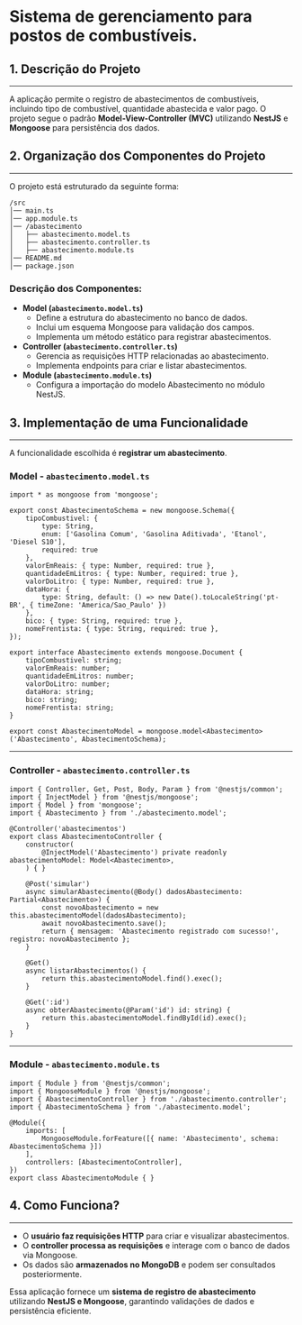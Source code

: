 # **Sistema de gerenciamento para postos de combustíveis.**

## 1. Descrição do Projeto

---

A aplicação permite o registro de abastecimentos de combustíveis, incluindo tipo de combustível, quantidade abastecida e valor pago. O projeto segue o padrão **Model-View-Controller (MVC)** utilizando **NestJS** e **Mongoose** para persistência dos dados.

## 2. Organização dos Componentes do Projeto

---

O projeto está estruturado da seguinte forma:

```
/src
│── main.ts
│── app.module.ts
│── /abastecimento
│   ├── abastecimento.model.ts
│   ├── abastecimento.controller.ts
│   ├── abastecimento.module.ts
│── README.md
│── package.json

```

### **Descrição dos Componentes:**

- **Model (`abastecimento.model.ts`)**
    - Define a estrutura do abastecimento no banco de dados.
    - Inclui um esquema Mongoose para validação dos campos.
    - Implementa um método estático para registrar abastecimentos.
- **Controller (`abastecimento.controller.ts`)**
    - Gerencia as requisições HTTP relacionadas ao abastecimento.
    - Implementa endpoints para criar e listar abastecimentos.
- **Module (`abastecimento.module.ts`)**
    - Configura a importação do modelo Abastecimento no módulo NestJS.

## 3. Implementação de uma Funcionalidade

---

A funcionalidade escolhida é **registrar um abastecimento**.

### **Model - `abastecimento.model.ts`**

```tsx
import * as mongoose from 'mongoose';

export const AbastecimentoSchema = new mongoose.Schema({
    tipoCombustivel: {
        type: String,
        enum: ['Gasolina Comum', 'Gasolina Aditivada', 'Etanol', 'Diesel S10'],
        required: true
    },
    valorEmReais: { type: Number, required: true },
    quantidadeEmLitros: { type: Number, required: true },
    valorDoLitro: { type: Number, required: true },
    dataHora: {
        type: String, default: () => new Date().toLocaleString('pt-BR', { timeZone: 'America/Sao_Paulo' })
    },
    bico: { type: String, required: true },
    nomeFrentista: { type: String, required: true },
});

export interface Abastecimento extends mongoose.Document {
    tipoCombustivel: string;
    valorEmReais: number;
    quantidadeEmLitros: number;
    valorDoLitro: number;
    dataHora: string;
    bico: string;
    nomeFrentista: string;
}

export const AbastecimentoModel = mongoose.model<Abastecimento>('Abastecimento', AbastecimentoSchema);

```

---

### **Controller - `abastecimento.controller.ts`**

```tsx
import { Controller, Get, Post, Body, Param } from '@nestjs/common';
import { InjectModel } from '@nestjs/mongoose';
import { Model } from 'mongoose';
import { Abastecimento } from './abastecimento.model';

@Controller('abastecimentos')
export class AbastecimentoController {
    constructor(
        @InjectModel('Abastecimento') private readonly abastecimentoModel: Model<Abastecimento>,
    ) { }

    @Post('simular')
    async simularAbastecimento(@Body() dadosAbastecimento: Partial<Abastecimento>) {
        const novoAbastecimento = new this.abastecimentoModel(dadosAbastecimento);
        await novoAbastecimento.save();
        return { mensagem: 'Abastecimento registrado com sucesso!', registro: novoAbastecimento };
    }

    @Get()
    async listarAbastecimentos() {
        return this.abastecimentoModel.find().exec();
    }

    @Get(':id')
    async obterAbastecimento(@Param('id') id: string) {
        return this.abastecimentoModel.findById(id).exec();
    }
}

```

---

### **Module - `abastecimento.module.ts`**

```tsx
import { Module } from '@nestjs/common';
import { MongooseModule } from '@nestjs/mongoose';
import { AbastecimentoController } from './abastecimento.controller';
import { AbastecimentoSchema } from './abastecimento.model';

@Module({
    imports: [
        MongooseModule.forFeature([{ name: 'Abastecimento', schema: AbastecimentoSchema }])
    ],
    controllers: [AbastecimentoController],
})
export class AbastecimentoModule { }

```

## 4. Como Funciona?

---

- O **usuário faz requisições HTTP** para criar e visualizar abastecimentos.
- O **controller processa as requisições** e interage com o banco de dados via Mongoose.
- Os dados são **armazenados no MongoDB** e podem ser consultados posteriormente.

Essa aplicação fornece um **sistema de registro de abastecimento** utilizando **NestJS e Mongoose**, garantindo validações de dados e persistência eficiente.